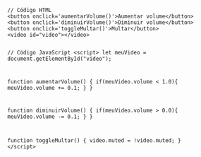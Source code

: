 <Code language='html'>
// Código HTML
&lt;button onclick='aumentarVolume()'&gt;Aumentar volume&lt;/button&gt;
&lt;button onclick='diminuirVolume()'&gt;Diminuir volume&lt;/button&gt;
&lt;button onclick='toggleMultar()'&gt;Multar&lt;/button&gt;
&lt;video id="video">&lt;/video&gt;

// Código JavaScript
&lt;script&gt;
let meuVideo = document.getElementById("video");

function aumentarVolume() {
    if(meuVideo.volume < 1.0){
        meuVideo.volume += 0.1;
    }
}

function diminuirVolume() {
    if(meuVideo.volume > 0.0){
        meuVideo.volume -= 0.1;
    }
}

function toggleMultar() {
    video.muted = !video.muted;
}
&lt;/script&gt;
</Code>